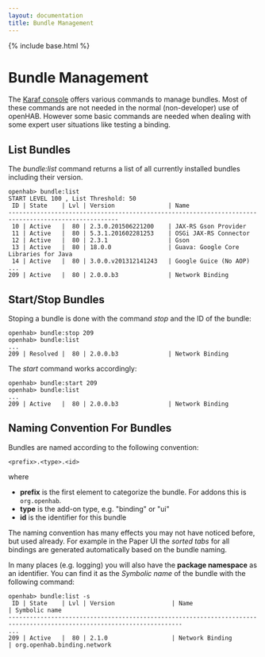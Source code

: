 ```yaml
---
layout: documentation
title: Bundle Management
---
```


{% include base.html %}

# Bundle Management

The [Karaf console](console.html) offers various commands to manage bundles. Most of these commands are not needed in the normal (non-developer) use of openHAB. However some basic commands are needed when dealing with some expert user situations like testing a binding.

## List Bundles

The _bundle:list_ command returns a list of all currently installed bundles including their version.

```text
openhab> bundle:list
START LEVEL 100 , List Threshold: 50
 ID | State    | Lvl | Version               | Name
-----------------------------------------------------------------------------------------------------
 10 | Active   |  80 | 2.3.0.201506221200    | JAX-RS Gson Provider
 11 | Active   |  80 | 5.3.1.201602281253    | OSGi JAX-RS Connector
 12 | Active   |  80 | 2.3.1                 | Gson
 13 | Active   |  80 | 18.0.0                | Guava: Google Core Libraries for Java
 14 | Active   |  80 | 3.0.0.v201312141243   | Google Guice (No AOP)
...
209 | Active   |  80 | 2.0.0.b3              | Network Binding
```

## Start/Stop Bundles

Stoping a bundle is done with the command _stop_ and the ID of the bundle:

```text
openhab> bundle:stop 209
openhab> bundle:list
...
209 | Resolved |  80 | 2.0.0.b3              | Network Binding
```

The _start_ command works accordingly:

```text
openhab> bundle:start 209
openhab> bundle:list
...
209 | Active   |  80 | 2.0.0.b3              | Network Binding
```

## Naming Convention For Bundles

Bundles are named according to the following convention:

```text
<prefix>.<type>.<id>
```

where

- **prefix** is the first element to categorize the bundle.
  For addons this is `org.openhab`. 
- **type** is the add-on type, e.g. "binding" or "ui"
- **id** is the identifier for this bundle

The naming convention has many effects you may not have noticed before, but used already.
For example in the Paper UI the *sorted tabs* for all bindings are generated automatically based on the bundle naming.

In many places (e.g. logging) you will also have the **package namespace** as an identifier.
You can find it as the *Symbolic name* of the bundle with the following command:

```text
openhab> bundle:list -s
 ID | State    | Lvl | Version                | Name                        | Symbolic name
-----------------------------------------------------------------------------------------------------------------------
...
209 | Active   |  80 | 2.1.0                  | Network Binding             | org.openhab.binding.network
```
